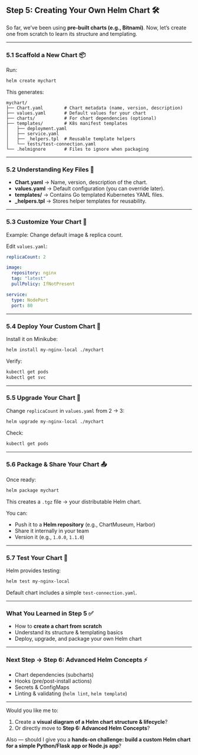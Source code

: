## **Step 5: Creating Your Own Helm Chart 🛠**

So far, we’ve been using **pre-built charts (e.g., Bitnami)**. Now, let’s create one from scratch to learn its structure and templating.

---

### **5.1 Scaffold a New Chart 📦**

Run:

```bash
helm create mychart
```

This generates:

```
mychart/
├── Chart.yaml        # Chart metadata (name, version, description)
├── values.yaml       # Default values for your chart
├── charts/           # For chart dependencies (optional)
├── templates/        # K8s manifest templates
│   ├── deployment.yaml
│   ├── service.yaml
│   ├── _helpers.tpl  # Reusable template helpers
│   └── tests/test-connection.yaml
└── .helmignore       # Files to ignore when packaging
```

---

### **5.2 Understanding Key Files 🧠**

* **Chart.yaml** → Name, version, description of the chart.
* **values.yaml** → Default configuration (you can override later).
* **templates/** → Contains Go templated Kubernetes YAML files.
* **\_helpers.tpl** → Stores helper templates for reusability.

---

### **5.3 Customize Your Chart 🎨**

Example: Change default image & replica count.

Edit `values.yaml`:

```yaml
replicaCount: 2

image:
  repository: nginx
  tag: "latest"
  pullPolicy: IfNotPresent

service:
  type: NodePort
  port: 80
```

---

### **5.4 Deploy Your Custom Chart 🚀**

Install it on Minikube:

```bash
helm install my-nginx-local ./mychart
```

Verify:

```bash
kubectl get pods
kubectl get svc
```

---

### **5.5 Upgrade Your Chart 🔄**

Change `replicaCount` in `values.yaml` from 2 → 3:

```bash
helm upgrade my-nginx-local ./mychart
```

Check:

```bash
kubectl get pods
```

---

### **5.6 Package & Share Your Chart 📤**

Once ready:

```bash
helm package mychart
```

This creates a `.tgz` file → your distributable Helm chart.

You can:

* Push it to a **Helm repository** (e.g., ChartMuseum, Harbor)
* Share it internally in your team
* Version it (e.g., `1.0.0`, `1.1.0`)

---

### **5.7 Test Your Chart 🧪**

Helm provides testing:

```bash
helm test my-nginx-local
```

Default chart includes a simple `test-connection.yaml`.

---

### **What You Learned in Step 5 ✅**

* How to **create a chart from scratch**
* Understand its structure & templating basics
* Deploy, upgrade, and package your own Helm chart

---

### **Next Step → Step 6: Advanced Helm Concepts ⚡**

* Chart dependencies (subcharts)
* Hooks (pre/post-install actions)
* Secrets & ConfigMaps
* Linting & validating (`helm lint`, `helm template`)

---

Would you like me to:

1. Create a **visual diagram of a Helm chart structure & lifecycle**?
2. Or directly move to **Step 6: Advanced Helm Concepts**?

Also — should I give you a **hands-on challenge: build a custom Helm chart for a simple Python/Flask app or Node.js app**?
